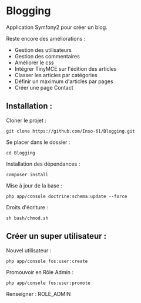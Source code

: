 Blogging
========

Application Symfony2 pour créer un blog.

Reste encore des améliorations :
- Gestion des utilisateurs
- Gestion des commentaires
- Améliorer le css
- Intégrer TinyMCE sur l'édition des articles
- Classer les articles par catégories
- Définir un maximum d'articles par pages
- Créer une page Contact

Installation : 
--------------

Cloner le projet :

    git clone https://github.com/Inso-61/Blogging.git
    
Se placer dans le dossier :
    
    cd Blogging
    
Installation des dépendances :
    
    composer install
    
Mise à jour de la base :
    
    php app/console doctrine:schema:update --force
    
Droits d'écriture :
    
    sh bash/chmod.sh
    
Créer un super utilisateur : 
----------------------------

Nouvel utilisateur :

    php app/console fos:user:create 
    
Promouvoir en Rôle Admin :
    
    php app/console fos:user:promote    
    
Renseigner : ROLE_ADMIN
